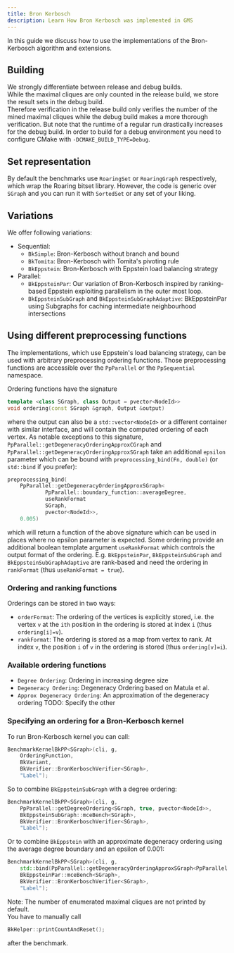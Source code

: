 ```yaml
---
title: Bron Kerbosch
description: Learn How Bron Kerbosch was implemented in GMS
---
```


In this guide we discuss how to use the implementations of the Bron-Kerbosch algorithm and extensions.

## Building

We strongly differentiate between release and debug builds.  
While the maximal cliques are only counted in the release build, we store the result sets in the debug build.  
Therefore verification in the release build only verifies the number of the mined maximal cliques while the debug build makes a more thorough verification. But note that the runtime of a regular run drastically increases for the debug build.
In order to build for a debug environment you need to configure CMake with `-DCMAKE_BUILD_TYPE=Debug`.

## Set representation

By default the benchmarks use `RoaringSet` or `RoaringGraph` respectively, which wrap the Roaring bitset library.
However, the code is generic over `SGraph` and you can run it with `SortedSet` or any set of your liking.

## Variations

We offer following variations:

- Sequential:
  - `BkSimple`: Bron-Kerbosch without branch and bound
  - `BkTomita`: Bron-Kerbosch with Tomita's pivoting rule
  - `BkEppstein`: Bron-Kerbosch with Eppstein load balancing strategy
- Parallel:
  - `BkEppsteinPar`: Our variation of Bron-Kerbosch inspired by ranking-based Eppstein exploiting parallelism in the outer most loop.
  - `BkEppsteinSubGraph` and `BkEppsteinSubGraphAdaptive`: BkEppsteinPar using Subgraphs for caching intermediate neighbourhood intersections

## Using different preprocessing functions

The implementations, which use Eppstein's load balancing strategy, can be used with arbitrary preprocessing ordering functions. Those preprocessing functions are accessible over the `PpParallel` or the `PpSequential` namespace.

Ordering functions have the signature

```cpp
template <class SGraph, class Output = pvector<NodeId>>
void ordering(const SGraph &graph, Output &output)
```

where the output can also be a `std::vector<NodeId>` or a different container with similar interface, and will contain the computed ordering of each vertex.
As notable exceptions to this signature, `PpParallel::getDegeneracyOrderingApproxCGraph` and `PpParallel::getDegeneracyOrderingApproxSGraph` take an additional `epsilon` parameter which can be bound with `preprocessing_bind(Fn, double)` (or `std::bind` if you prefer):

```cpp
preprocessing_bind(
    PpParallel::getDegeneracyOrderingApproxSGraph<
            PpParallel::boundary_function::averageDegree,
            useRankFormat
            SGraph,
            pvector<NodeId>>,
    0.005)
```

which will return a function of the above signature which can be used in places where no epsilon parameter is expected.
Some ordering provide an additional boolean template argument `useRankFormat` which controls the output format of the ordering. E.g. `BkEppsteinPar`, `BkEppsteinSubGraph` and `BkEppsteinSubGraphAdaptive` are rank-based and need the ordering in `rankFormat` (thus `useRankFormat = true`).

### Ordering and ranking functions

Orderings can be stored in two ways:

- `orderFormat`: The ordering of the vertices is explicitly stored, i.e. the vertex `v` at the `ith` position in the ordering is stored at index `i` (thus `ordering[i]=v`).
- `rankFormat`: The ordering is stored as a map from vertex to rank. At index `v`, the position `i` of `v` in the ordering is stored (thus `ordering[v]=i`).

### Available ordering functions

- `Degree Ordering`: Ordering in increasing degree size
- `Degeneracy Ordering`: Degeneracy Ordering based on Matula et al.
- `Approx Degeneracy Ordering`: An approximation of the degeneracy ordering
  TODO: Specify the other

### Specifying an ordering for a Bron-Kerbosch kernel

To run Bron-Kerbosch kernel you can call:

```cpp
BenchmarkKernelBkPP<SGraph>(cli, g,
    OrderingFunction,
    BkVariant,
    BkVerifier::BronKerboschVerifier<SGraph>,
    "Label");
```

So to combine `BkEppsteinSubGraph` with a degree ordering:

```cpp
BenchmarkKernelBkPP<SGraph>(cli, g,
    PpParallel::getDegreeOrdering<SGraph, true, pvector<NodeId>>,
    BkEppsteinSubGraph::mceBench<SGraph>,
    BkVerifier::BronKerboschVerifier<SGraph>,
    "Label");
```

Or to combine `BkEppstein` with an approximate degeneracy ordering using the average degree boundary and an epsilon of 0.001:

```cpp
BenchmarkKernelBkPP<SGraph>(cli, g,
    std::bind(PpParallel::getDegeneracyOrderingApproxSGraph<PpParallel::boundary_function::averageDegree, true, SGraph, pvector<NodeId>>, _1, _2, 0.001),
    BkEppsteinPar::mceBench<SGraph>,
    BkVerifier::BronKerboschVerifier<SGraph>,
    "Label");
```

Note: The number of enumerated maximal cliques are not printed by default.  
You have to manually call

```cpp
BkHelper::printCountAndReset();
```

after the benchmark.

